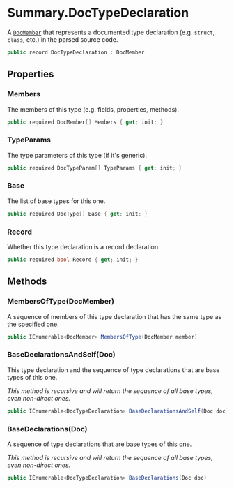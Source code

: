 # Summary.DocTypeDeclaration
A [`DocMember`](./DocMember.md) that represents a documented type declaration (e.g. `struct`, `class`, etc.)
in the parsed source code.

```cs
public record DocTypeDeclaration : DocMember
```

## Properties
### Members
The members of this type (e.g. fields, properties, methods).

```cs
public required DocMember[] Members { get; init; }
```

### TypeParams
The type parameters of this type (if it's generic).

```cs
public required DocTypeParam[] TypeParams { get; init; }
```

### Base
The list of base types for this one.

```cs
public required DocType[] Base { get; init; }
```

### Record
Whether this type declaration is a record declaration.

```cs
public required bool Record { get; init; }
```

## Methods
### MembersOfType(DocMember)
A sequence of members of this type declaration that has the same type as the specified one.

```cs
public IEnumerable<DocMember> MembersOfType(DocMember member)
```

### BaseDeclarationsAndSelf(Doc)
This type declaration and the sequence of type declarations that are base types of this one.

_This method is recursive and will return the sequence of all base types, even non-direct ones._

```cs
public IEnumerable<DocTypeDeclaration> BaseDeclarationsAndSelf(Doc doc)
```

### BaseDeclarations(Doc)
A sequence of type declarations that are base types of this one.

_This method is recursive and will return the sequence of all base types, even non-direct ones._

```cs
public IEnumerable<DocTypeDeclaration> BaseDeclarations(Doc doc)
```

